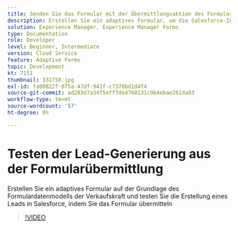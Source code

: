 ```yaml
---
title: Senden Sie das Formular mit der Übermittlungsaktion des Formulardatenmodells.
description: Erstellen Sie ein adaptives Formular, um die Salesforce-Integration zu testen, indem Sie ein Lead-Objekt bei der Formularübermittlung erstellen
solution: Experience Manager, Experience Manager Forms
type: Documentation
role: Developer
level: Beginner, Intermediate
version: Cloud Service
feature: Adaptive Forms
topic: Development
kt: 7151
thumbnail: 331758.jpg
exl-id: fa00822f-075a-47df-941f-c7370bd1d4f4
source-git-commit: ad203d7a34f5eff7de4768131c9b4ebae261da93
workflow-type: tm+mt
source-wordcount: '57'
ht-degree: 0%

---
```


# Testen der Lead-Generierung aus der Formularübermittlung

Erstellen Sie ein adaptives Formular auf der Grundlage des Formulardatenmodells der Verkaufskraft und testen Sie die Erstellung eines Leads in Salesforce, indem Sie das Formular übermitteln

>[!VIDEO](https://video.tv.adobe.com/v/331758?quality=12&learn=on)
